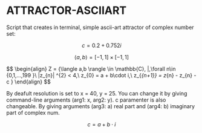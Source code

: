 # ATTRACTOR-ASCIIART
Script that creates in terminal, simple ascii-art attractor of complex number set:

$$
c = 0.2 + 0.752i
$$

$$
\langle a,b \rangle = [-1,1]\times[-1,1]
$$

$$
\begin{align}
 Z = {\langle a,b \rangle \in \mathbb{C}\, |\,\forall n\in \{0,1,...,199 \}\   |z_{n}| ^{2} < 4,\ z_{0} = a + b\cdot i,\ z_{_{n+1}} = z_{n} - z_{n} - c \}
\end{align}
$$

By deafult resolution is set to x = 40, y = 25. You can change it by giving command-line arguments (arg1: x, arg2: y). c paramenter is also changeable. By giving arguments (arg3: a) real part and (arg4: b) imaginary part of complex num.

$$
c = a + b \cdot i
$$

